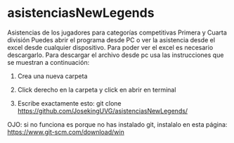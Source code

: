 # asistenciasNewLegends
Asistencias de los jugadores para categorías competitivas Primera y Cuarta división
Puedes abrir el programa desde PC o ver la asistencia desde el excel desde cualquier dispositivo.
Para poder ver el excel es necesario descargarlo.
Para descargar el archivo desde pc usa las instrucciones que se muestran a continuación:


1. Crea una nueva carpeta

2. Click derecho en la carpeta y click en abrir en terminal

3. Escribe exactamente esto: git clone https://github.com/JosekingUVG/asistenciasNewLegends/

OJO: si no funciona es porque no has instalado git, instalalo en esta página: https://www.git-scm.com/download/win
